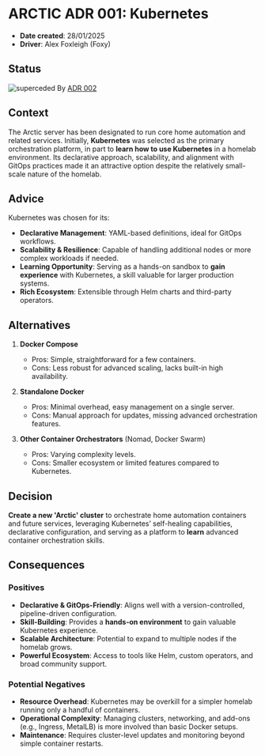 # ARCTIC ADR 001: Kubernetes

- **Date created**: 28/01/2025
- **Driver**: Alex Foxleigh (Foxy)

## Status

![superceded] By [ADR 002](./arctic-002.md)

## Context

The Arctic server has been designated to run core home automation and related services. Initially, **Kubernetes** was selected as the primary orchestration platform, in part to **learn how to use Kubernetes** in a homelab environment. Its declarative approach, scalability, and alignment with GitOps practices made it an attractive option despite the relatively small-scale nature of the homelab.

## Advice

Kubernetes was chosen for its:

- **Declarative Management**: YAML-based definitions, ideal for GitOps workflows.
- **Scalability & Resilience**: Capable of handling additional nodes or more complex workloads if needed.
- **Learning Opportunity**: Serving as a hands-on sandbox to **gain experience** with Kubernetes, a skill valuable for larger production systems.
- **Rich Ecosystem**: Extensible through Helm charts and third-party operators.

## Alternatives

1. **Docker Compose**  
   - Pros: Simple, straightforward for a few containers.  
   - Cons: Less robust for advanced scaling, lacks built-in high availability.

2. **Standalone Docker**  
   - Pros: Minimal overhead, easy management on a single server.  
   - Cons: Manual approach for updates, missing advanced orchestration features.

3. **Other Container Orchestrators** (Nomad, Docker Swarm)  
   - Pros: Varying complexity levels.  
   - Cons: Smaller ecosystem or limited features compared to Kubernetes.

## Decision

**Create a new 'Arctic' cluster** to orchestrate home automation containers and future services, leveraging Kubernetes’ self-healing capabilities, declarative configuration, and serving as a platform to **learn** advanced container orchestration skills.

## Consequences

### Positives

- **Declarative & GitOps-Friendly**: Aligns well with a version-controlled, pipeline-driven configuration.
- **Skill-Building**: Provides a **hands-on environment** to gain valuable Kubernetes experience.
- **Scalable Architecture**: Potential to expand to multiple nodes if the homelab grows.
- **Powerful Ecosystem**: Access to tools like Helm, custom operators, and broad community support.

### Potential Negatives

- **Resource Overhead**: Kubernetes may be overkill for a simpler homelab running only a handful of containers.
- **Operational Complexity**: Managing clusters, networking, and add-ons (e.g., Ingress, MetalLB) is more involved than basic Docker setups.
- **Maintenance**: Requires cluster-level updates and monitoring beyond simple container restarts.

[proposed]: https://img.shields.io/badge/Proposed-yellow?style=for-the-badge  
[accepted]: https://img.shields.io/badge/Accepted-green?style=for-the-badge  
[superceded]: https://img.shields.io/badge/Superceded-orange?style=for-the-badge  
[rejected]: https://img.shields.io/badge/Rejected-red?style=for-the-badge  
[deprecated]: https://img.shields.io/badge/Deprecated-grey?style=for-the-badge  